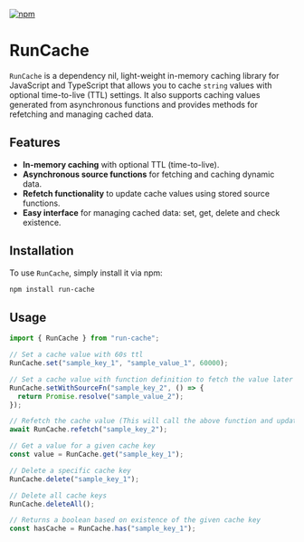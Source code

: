[![npm](https://img.shields.io/npm/v/run-cache?colorA=000000&colorB=ff98a2)](https://www.npmjs.com/package/run-cache)

# RunCache

`RunCache` is a dependency nil, light-weight in-memory caching library for JavaScript and TypeScript that allows you to cache `string` values with optional time-to-live (TTL) settings. It also supports caching values generated from asynchronous functions and provides methods for refetching and managing cached data.

## Features

- **In-memory caching** with optional TTL (time-to-live).
- **Asynchronous source functions** for fetching and caching dynamic data.
- **Refetch functionality** to update cache values using stored source functions.
- **Easy interface** for managing cached data: set, get, delete and check existence.

## Installation

To use `RunCache`, simply install it via npm:

```bash
npm install run-cache
```

## Usage

```js
import { RunCache } from "run-cache";

// Set a cache value with 60s ttl
RunCache.set("sample_key_1", "sample_value_1", 60000);

// Set a cache value with function definition to fetch the value later
RunCache.setWithSourceFn("sample_key_2", () => {
  return Promise.resolve("sample_value_2");
});

// Refetch the cache value (This will call the above function and update the cache value)
await RunCache.refetch("sample_key_2");

// Get a value for a given cache key
const value = RunCache.get("sample_key_1");

// Delete a specific cache key
RunCache.delete("sample_key_1");

// Delete all cache keys
RunCache.deleteAll();

// Returns a boolean based on existence of the given cache key
const hasCache = RunCache.has("sample_key_1");
```
